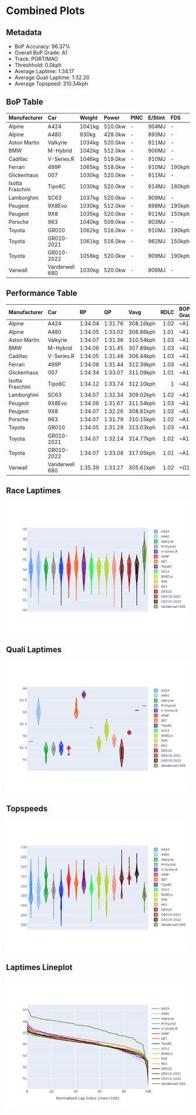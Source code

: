 # Combined Plots

## Metadata

- BoP Accuracy: 96.37%
- Overall BoP Grade: A1
- Track: PORTIMAO
- Threshhold: 0.0kph
- Average Laptime: 1:34.17
- Average Quali Laptime: 1:32.20
- Average Topspeed: 310.34kph

## BoP Table
| Manufacturer     | Car            | Weight   | Power   | PINC   | E/Stint   | FDS    | RDP    | QDP    | TDP    |
|:-----------------|:---------------|:---------|:--------|:-------|:----------|:-------|:-------|:-------|:-------|
| Alpine           | A424           | 1041kg   | 510.0kw | -      | 904MJ     | -      | 51.64% | 59.31% | 26.80% |
| Alpine           | A480           | 930kg    | 428.0kw | -      | 893MJ     | -      | 53.05% | 74.07% | 48.97% |
| Aston Martin     | Valkyrie       | 1034kg   | 520.0kw | -      | 911MJ     | -      | 53.50% | 53.33% | 21.51% |
| BMW              | M-Hybrid       | 1042kg   | 512.0kw | -      | 906MJ     | -      | 52.89% | 56.22% | 33.41% |
| Cadillac         | V-Series.R     | 1046kg   | 519.0kw | -      | 910MJ     | -      | 48.63% | 60.80% | 19.01% |
| Ferrari          | 499P           | 1065kg   | 518.0kw | -      | 910MJ     | 190kph | 51.38% | 44.98% | 9.83%  |
| Glickenhaus      | 007            | 1030kg   | 520.0kw | -      | 911MJ     | -      | 46.15% | 49.30% | 41.45% |
| Isotta Fraschini | Tipo6C         | 1030kg   | 520.0kw | -      | 914MJ     | 180kph | 43.95% | 47.22% | 31.53% |
| Lamborghini      | SC63           | 1037kg   | 520.0kw | -      | 909MJ     | -      | 48.33% | 60.95% | 28.65% |
| Peugeot          | 9X8Evo         | 1030kg   | 512.0kw | -      | 898MJ     | 190kph | 48.87% | 52.78% | 15.41% |
| Peugeot          | 9X8            | 1035kg   | 520.0kw | -      | 911MJ     | 150kph | 54.54% | 58.39% | 9.69%  |
| Porsche          | 963            | 1040kg   | 509.0kw | -      | 903MJ     | -      | 50.70% | 44.30% | 29.51% |
| Toyota           | GR010          | 1062kg   | 516.0kw | -      | 910MJ     | 190kph | 51.09% | 52.71% | 11.46% |
| Toyota           | GR010-2021     | 1061kg   | 516.0kw | -      | 962MJ     | 150kph | 54.08% | 54.81% | 9.72%  |
| Toyota           | GR010-2022     | 1058kg   | 520.0kw | -      | 909MJ     | 190kph | 53.45% | 68.83% | 9.58%  |
| Vanwall          | Vanderwell 680 | 1030kg   | 520.0kw | -      | 908MJ     | -      | 49.68% | 60.93% | 34.43% |

## Performance Table
| Manufacturer     | Car            | RP      | QP      | Vavg      |   RDLC | BOP-Grade   | Match   |
|:-----------------|:---------------|:--------|:--------|:----------|-------:|:------------|:--------|
| Alpine           | A424           | 1:34.04 | 1:31.76 | 308.16kph |   1.02 | ~A1         | 99.36%  |
| Alpine           | A480           | 1:34.05 | 1:33.02 | 306.86kph |   1.01 | ~A1         | 99.73%  |
| Aston Martin     | Valkyrie       | 1:34.07 | 1:31.36 | 310.54kph |   1.03 | ~A1         | 100.00% |
| BMW              | M-Hybrid       | 1:34.06 | 1:31.45 | 307.89kph |   1.03 | ~A1         | 100.00% |
| Cadillac         | V-Series.R     | 1:34.05 | 1:31.48 | 306.44kph |   1.03 | ~A1         | 99.79%  |
| Ferrari          | 499P           | 1:34.08 | 1:31.44 | 312.39kph |   1.03 | ~A1         | 99.98%  |
| Glickenhaus      | 007            | 1:34.34 | 1:33.07 | 311.09kph |   1.01 | ~A1         | 97.09%  |
| Isotta Fraschini | Tipo6C         | 1:34.12 | 1:33.74 | 312.10kph |   1    | ~A1         | 98.51%  |
| Lamborghini      | SC63           | 1:34.07 | 1:32.34 | 309.02kph |   1.02 | ~A1         | 100.00% |
| Peugeot          | 9X8Evo         | 1:34.06 | 1:31.67 | 311.54kph |   1.03 | ~A1         | 100.00% |
| Peugeot          | 9X8            | 1:34.07 | 1:32.26 | 308.81kph |   1.02 | ~A1         | 100.00% |
| Porsche          | 963            | 1:34.07 | 1:31.79 | 310.15kph |   1.02 | ~A1         | 99.84%  |
| Toyota           | GR010          | 1:34.05 | 1:31.29 | 313.03kph |   1.03 | ~A1         | 99.79%  |
| Toyota           | GR010-2021     | 1:34.07 | 1:32.14 | 314.77kph |   1.02 | ~A1         | 100.00% |
| Toyota           | GR010-2022     | 1:34.07 | 1:33.08 | 317.05kph |   1.01 | ~A1         | 99.49%  |
| Vanwall          | Vanderwell 680 | 1:35.39 | 1:33.27 | 305.61kph |   1.02 | +Ω1         | 48.34%  |

## Race Laptimes
![Race Laptimes](images/race_violin.png)

## Quali Laptimes
![Quali Laptimes](images/quali_violin.png)

## Topspeeds
![Topspeeds](images/topspeed_violin.png)

## Laptimes Lineplot
![Laptimes Lineplot](images/laptime_line.png)


